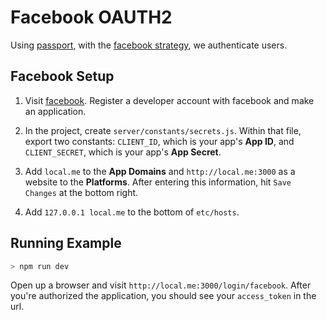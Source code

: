 # Facebook OAUTH2

Using [passport](http://passportjs.org/), with the [facebook strategy](https://github.com/jaredhanson/passport-facebook), we authenticate users.

## Facebook Setup

1. Visit [facebook](https://developers.facebook.com/apps). Register a developer account with facebook and make an application.

2. In the project, create `server/constants/secrets.js`. Within that file, export two constants: `CLIENT_ID`, which is your app's **App ID**, and `CLIENT_SECRET`, which is your app's **App Secret**.

3. Add `local.me` to the **App Domains** and `http://local.me:3000` as a website to the **Platforms**. After entering this information, hit `Save Changes` at the bottom right.

5. Add `127.0.0.1 local.me` to the bottom of `etc/hosts`.

## Running Example
```BASH
> npm run dev
```

Open up a browser and visit `http://local.me:3000/login/facebook`. After you're authorized the application, you should see your `access_token` in the url. 
